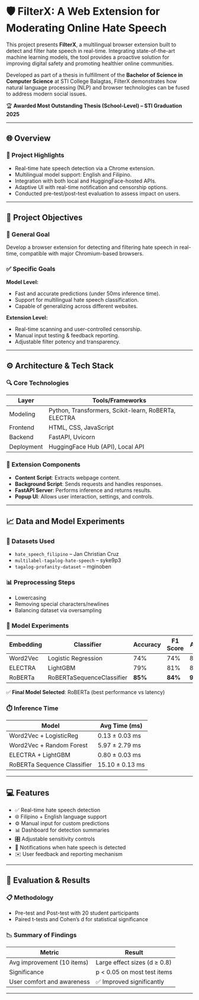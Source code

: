 # 🛡️ FilterX: A Web Extension for Moderating Online Hate Speech

This project presents **FilterX**, a multilingual browser extension built to detect and filter hate speech in real-time. Integrating state-of-the-art machine learning models, the tool provides a proactive solution for improving digital safety and promoting healthier online communities.

Developed as part of a thesis in fulfillment of the **Bachelor of Science in Computer Science** at STI College Balagtas, FilterX demonstrates how natural language processing (NLP) and browser technologies can be fused to address modern social issues.

🏆 **Awarded Most Outstanding Thesis (School-Level) – STI Graduation 2025**

---

## 🌐 Overview

### 📌 Project Highlights

- Real-time hate speech detection via a Chrome extension.
- Multilingual model support: English and Filipino.
- Integration with both local and HuggingFace-hosted APIs.
- Adaptive UI with real-time notification and censorship options.
- Conducted pre-test/post-test evaluation to assess impact on users.

---

## 🧠 Project Objectives

### 🎯 General Goal

Develop a browser extension for detecting and filtering hate speech in real-time, compatible with major Chromium-based browsers.

### ✅ Specific Goals

**Model Level:**

- Fast and accurate predictions (under 50ms inference time).
- Support for multilingual hate speech classification.
- Capable of generalizing across different websites.

**Extension Level:**

- Real-time scanning and user-controlled censorship.
- Manual input testing & feedback reporting.
- Adjustable filter potency and transparency.

---

## ⚙️ Architecture & Tech Stack

### 🔍 Core Technologies

| Layer         | Tools/Frameworks                                     |
|---------------|------------------------------------------------------|
| Modeling      | Python, Transformers, Scikit-learn, RoBERTa, ELECTRA |
| Frontend      | HTML, CSS, JavaScript                                |
| Backend       | FastAPI, Uvicorn                                     |
| Deployment    | HuggingFace Hub (API), Local API                     |

### 🧩 Extension Components

- **Content Script**: Extracts webpage content.
- **Background Script**: Sends requests and handles responses.
- **FastAPI Server**: Performs inference and returns results.
- **Popup UI**: Allows user interaction, settings, and controls.

---

## 📈 Data and Model Experiments

### 📁 Datasets Used

- `hate_speech_filipino` – Jan Christian Cruz  
- `multilabel-tagalog-hate-speech` – syke9p3  
- `tagalog-profanity-dataset` – mginoben

### 📊 Preprocessing Steps

- Lowercasing
- Removing special characters/newlines
- Balancing dataset via oversampling

### 🧪 Model Experiments

| Embedding    | Classifier              | Accuracy | F1 Score | AUC  |
|--------------|--------------------------|----------|----------|------|
| Word2Vec     | Logistic Regression       | 74%      | 74%      | 82%  |
| ELECTRA      | LightGBM                 | 79%      | 81%      | 87%  |
| RoBERTa      | RoBERTaSequenceClassifier| **85%**  | **84%**  | **92%** |

✅ **Final Model Selected**: RoBERTa (best performance vs latency)

### ⏱️ Inference Time

| Model                       | Avg Time (ms)      |
|----------------------------|--------------------|
| Word2Vec + LogisticReg     | 0.13 ± 0.03 ms     |
| Word2Vec + Random Forest   | 5.97 ± 2.79 ms     |
| ELECTRA + LightGBM         | 0.80 ± 0.03 ms     |
| RoBERTa Sequence Classifier| 15.10 ± 0.13 ms    |

---

## 💻 Features

- ✅ Real-time hate speech detection
- 🌐 Filipino + English language support
- ⚙️ Manual input for custom predictions
- 📊 Dashboard for detection summaries
- 🎛️ Adjustable sensitivity controls
- 📢 Notifications when hate speech is detected
- ✉️ User feedback and reporting mechanism

---

## 🧪 Evaluation & Results

### 📋 Methodology

- Pre-test and Post-test with 20 student participants
- Paired t-tests and Cohen’s d for statistical significance

### 📉 Summary of Findings

| Metric                         | Result                            |
|--------------------------------|-----------------------------------|
| Avg improvement (10 items)     | Large effect sizes (d ≥ 0.8)      |
| Significance                   | p < 0.05 on most test items       |
| User comfort and awareness     | ✅ Improved significantly          |

---
